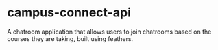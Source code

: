 # campus-connect-api
A chatroom application that allows users to join chatrooms based on the courses they are taking, built using feathers.
